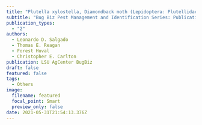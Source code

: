 ```yaml
---
title: "Plutella xylostella, Diamondback moth (Lepidoptera: Plutellidae)"
subtitle: "Bug Biz Pest Management and Identification Series: Publication ID 3785."
publication_types:
  - "2"
authors:
  - Leonardo D. Salgado
  - Thomas E. Reagan
  - Forest Huval
  - Christopher E. Carlton
publication: LSU AgCenter BugBiz
draft: false
featured: false
tags:
  - Others
image:
  filename: featured
  focal_point: Smart
  preview_only: false
date: 2021-05-31T21:54:13.376Z
---
```

